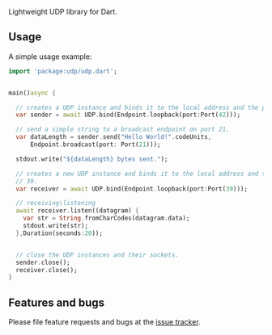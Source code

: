 Lightweight UDP library for Dart.

## Usage

A simple usage example:

```dart
import 'package:udp/udp.dart';


main()async {

  // creates a UDP instance and binds it to the local address and the port 42.
  var sender = await UDP.bind(Endpoint.loopback(port:Port(42)));

  // send a simple string to a broadcast endpoint on port 21.
  var dataLength = sender.send("Hello World!".codeUnits,
      Endpoint.broadcast(port: Port(21)));

  stdout.write("${dataLength} bytes sent.");

  // creates a new UDP instance and binds it to the local address and the port
  // 39.
  var receiver = await UDP.bind(Endpoint.loopback(port:Port(39)));

  // receiving\listening
  await receiver.listen((datagram) {
    var str = String.fromCharCodes(datagram.data);
    stdout.write(str);
  },Duration(seconds:20));


  // close the UDP instances and their sockets.
  sender.close();
  receiver.close();
}
```

## Features and bugs

Please file feature requests and bugs at the [issue tracker][tracker].

[tracker]: http://github.com/xenoken/udp/issues
